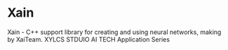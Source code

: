 # Xain
Xain - C++ support library for creating and using neural networks, making by XaiTeam. XYLCS STDUIO AI TECH Application Series

